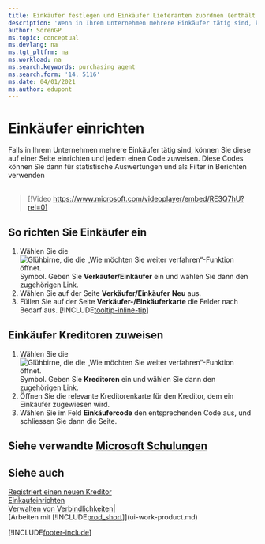 ```yaml
---
title: Einkäufer festlegen und Einkäufer Lieferanten zuordnen (enthält Video)
description: 'Wenn in Ihrem Unternehmen mehrere Einkäufer tätig sind, können Sie diese für statistische Analyse organisieren.'
author: SorenGP
ms.topic: conceptual
ms.devlang: na
ms.tgt_pltfrm: na
ms.workload: na
ms.search.keywords: purchasing agent
ms.search.form: '14, 5116'
ms.date: 04/01/2021
ms.author: edupont
---
```

# <a name="set-up-purchasers"></a><a name="set-up-purchasers"></a>Einkäufer einrichten

Falls in Ihrem Unternehmen mehrere Einkäufer tätig sind, können Sie diese auf einer Seite einrichten und jedem einen Code zuweisen. Diese Codes können Sie dann für statistische Auswertungen und als Filter in Berichten verwenden<br><br>  

> [!Video https://www.microsoft.com/videoplayer/embed/RE3Q7hU?rel=0]

## <a name="to-set-up-purchasers"></a><a name="to-set-up-purchasers"></a>So richten Sie Einkäufer ein

1. Wählen Sie die ![Glühbirne, die die „Wie möchten Sie weiter verfahren“-Funktion öffnet.](media/ui-search/search_small.png "Wie möchten Sie weiter verfahren?") Symbol. Geben Sie **Verkäufer/Einkäufer** ein und wählen Sie dann den zugehörigen Link.
2. Wählen Sie auf der Seite **Verkäufer/Einkäufer** **Neu** aus.
3. Füllen Sie auf der Seite **Verkäufer-/Einkäuferkarte** die Felder nach Bedarf aus. [!INCLUDE[tooltip-inline-tip](includes/tooltip-inline-tip_md.md)]

## <a name="to-assign-purchasers-to-vendors"></a><a name="to-assign-purchasers-to-vendors"></a>Einkäufer Kreditoren zuweisen

1. Wählen Sie die ![Glühbirne, die die „Wie möchten Sie weiter verfahren“-Funktion öffnet.](media/ui-search/search_small.png "Tell me-Funktion") Symbol. Geben Sie **Kreditoren** ein und wählen Sie dann den zugehörigen Link.
2. Öffnen Sie die relevante Kreditorenkarte für den Kreditor, dem ein Einkäufer zugewiesen wird.
3. Wählen Sie im Feld **Einkäufercode** den entsprechenden Code aus, und schliessen Sie dann die Seite.

## <a name="see-related-microsoft-training"></a><a name="see-related-microsoft-training"></a>Siehe verwandte [Microsoft Schulungen](/training/modules/trade-master-data-dynamics-365-business-central/)

## <a name="see-also"></a><a name="see-also"></a>Siehe auch

[Registriert einen neuen Kreditor](purchasing-how-register-new-vendors.md)  
[Einkaufeinrichten](purchasing-setup-purchasing.md)  
[Verwalten von Verbindlichkeiten|](payables-manage-payables.md)  
[Arbeiten mit [!INCLUDE[prod_short](includes/prod_short.md)]](ui-work-product.md)

[!INCLUDE[footer-include](includes/footer-banner.md)]
